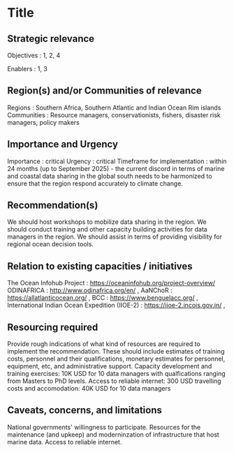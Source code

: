 # Title

## Strategic relevance

Objectives  : 1, 2, 4

Enablers  :  1, 3

## Region(s) and/or Communities of relevance

Regions : Southern Africa, Southern Atlantic and Indian Ocean Rim islands
Communities  : Resource managers, conservationists, fishers, disaster risk managers, policy makers

## Importance and Urgency

Importance : critical
Urgency  : critical
Timeframe for implementation : within 24 months (up to September 2025) - the current discord in terms of marine and coastal data sharing in the global south needs to be harmonized to ensure that the region respond accurately to climate change.

## Recommendation(s)

We should host workshops to mobilize data sharing in the region.
We should conduct training and other capacity building activities for data managers in the region.
We should assist in terms of providing visibility for regional ocean decision tools.

## Relation to existing capacities / initiatives

The Ocean Infohub Project  : https://oceaninfohub.org/project-overview/
ODINAFRICA  : http://www.odinafrica.org/en/ ,
AaNChoR  : https://allatlanticocean.org/ ,
BCC  : https://www.benguelacc.org/ ,
International Indian Ocean Expedition (IIOE-2)  : https://iioe-2.incois.gov.in/ ,


## Resourcing required

Provide rough indications of what kind of resources are required to implement the recommendation. 
These should include estimates of training costs, personnel and their qualifications, monetary estimates for personnel, equipment, etc, and administrative support. 
Capacity development and training exercises: 10K USD for 10 data managers with qualfications ranging from Masters to PhD levels.
Access to reliable internet: 300 USD
travelling costs and accomodation: 40K USD for 10 data managers
## Caveats, concerns, and limitations 

National governments' willingness to participate.
Resources for the maintenance (and upkeep) and moderninzation of infrastructure that host marine data.
Access to reliable internet.
